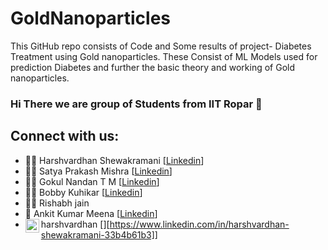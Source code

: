 # GoldNanoparticles
This GitHub repo consists of Code and Some results of project- Diabetes Treatment using Gold nanoparticles. These Consist of ML Models used for prediction Diabetes and further the basic theory and working of Gold nanoparticles. 
### Hi There we are group of Students from IIT Ropar 👋

## Connect with us:
- 🤵‍♂️ Harshvardhan Shewakramani [[Linkedin](https://www.linkedin.com/in/harshvardhan-shewakramani-33b4b61b3)]
- 👨‍💻 Satya Prakash Mishra [[Linkedin](https://www.linkedin.com/in/satya-mishra-)]
- 🧛‍♂️ Gokul Nandan T M [[Linkedin](https://www.linkedin.com/in/gokulnandantm)]
- 🧑‍🔬 Bobby Kuhikar [[Linkedin](https://www.linkedin.com/in/bobby-kuhikar-b612a61b4)]
- 🧑‍🎓 Rishabh jain
- 👨‍ Ankit Kumar Meena [[Linkedin](https://www.linkedin.com/in/rishabh-jain-b992761b4)]
- harshvardhan [<img align="left" alt="codeSTACKr | LinkedIn" width="22px" src="https://cdn.jsdelivr.net/npm/simple-icons@v3/icons/linkedin.svg" />][https://www.linkedin.com/in/harshvardhan-shewakramani-33b4b61b3]]
